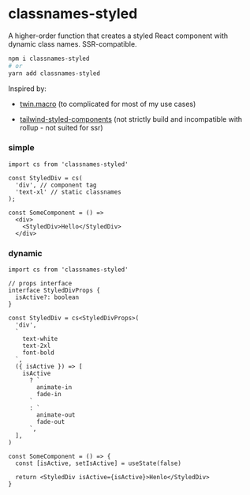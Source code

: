 # classnames-styled

A higher-order function that creates a styled React component with dynamic class names. SSR-compatible.

```bash
npm i classnames-styled
# or
yarn add classnames-styled
```

Inspired by:
- [twin.macro](https://github.com/ben-rogerson/twin.macro)
(to complicated for most of my use cases)

- [tailwind-styled-components](https://github.com/MathiasGilson/tailwind-styled-component)
(not strictly build and incompatible with rollup - not suited for ssr)

### simple

```tsx
import cs from 'classnames-styled'

const StyledDiv = cs(
  'div', // component tag
  'text-xl' // static classnames
);

const SomeComponent = () => 
  <div>
    <StyledDiv>Hello</StyledDiv>
  </div>
```

### dynamic

```tsx
import cs from 'classnames-styled'

// props interface
interface StyledDivProps {
  isActive?: boolean
}

const StyledDiv = cs<StyledDivProps>(
  'div',
  `
    text-white
    text-2xl
    font-bold
  `,
  ({ isActive }) => [
    isActive
      ? `
        animate-in
        fade-in
      `
      : `
        animate-out
        fade-out
      `,
  ],
)

const SomeComponent = () => {
  const [isActive, setIsActive] = useState(false)

  return <StyledDiv isActive={isActive}>Henlo</StyledDiv>
}
```